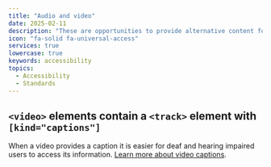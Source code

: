 ```yaml
---
title: "Audio and video"
date: 2025-02-11
description: "These are opportunities to provide alternative content for audio and video. This may improve the experience for users with hearing or vision impairments."
icon: "fa-solid fa-universal-access"
services: true
lowercase: true
keywords: accessibility
topics:
  - Accessibility
  - Standards
---
```



## `<video>` elements contain a `<track>` element with `[kind="captions"]`

When a video provides a caption it is easier for deaf and hearing impaired users to access its information. [Learn more about video captions](https://dequeuniversity.com/rules/axe/4.10/video-caption).

